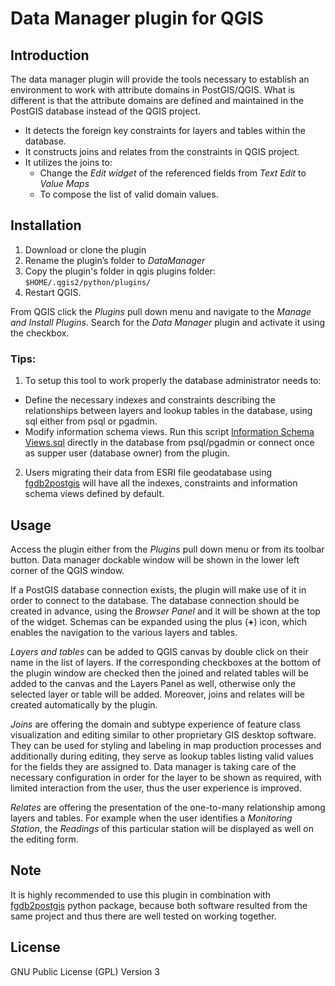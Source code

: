 # Data Manager plugin for QGIS

## Introduction

The data manager plugin will provide the tools necessary to establish an environment to work with attribute domains in PostGIS/QGIS.
What is different is that the attribute domains are defined and maintained in the PostGIS database instead of the QGIS project.

- It detects the foreign key constraints for layers and tables within the database.
- It constructs joins and relates from the constraints in QGIS project.
- It utilizes the joins to:
  - Change the _Edit widget_ of the referenced fields from _Text Edit_ to _Value Maps_  
  - To compose the list of valid domain values.

## Installation

1. Download or clone the plugin
2. Rename the plugin’s folder to _DataManager_
3. Copy the plugin's folder in qgis plugins folder: `$HOME/.qgis2/python/plugins/`
4. Restart QGIS.

From QGIS click the _Plugins_ pull down menu and navigate to the _Manage and Install Plugins_. Search for the _Data Manager_ plugin and activate it using the checkbox.

### Tips:
1. To setup this tool to work properly the database administrator needs to:
 - Define the necessary indexes and constraints describing the relationships between layers and lookup tables in the database, using sql either from psql or pgadmin.
 - Modify information schema views. Run this script [Information Schema Views.sql](https://github.com/cartologic/qgis-datamanager-plugin/tree/master/core/sql/iinformation_schema_views.sql) directly in the database from psql/pgadmin or connect once as supper user (database owner) from the plugin.
2. Users migrating their data from ESRI file geodatabase using [fgdb2postgis]( https://pypi.python.org/pypi/fgdb2postgis) will have all the indexes, constraints and information schema views defined by default.

## Usage

Access the plugin either from the _Plugins_ pull down menu or from its toolbar button. Data manager dockable window will be shown in the lower left corner of the QGIS window.

If a PostGIS database connection exists, the plugin will make use of it in order to connect to the database. The database connection should be created in advance, using the _Browser Panel_ and it will be shown at the top of the widget. Schemas can be expanded using the plus (**+**) icon, which enables the navigation to the various layers and tables.

_Layers and tables_ can be added to QGIS canvas by double click on their name in the list of layers. If the corresponding checkboxes at the bottom of the plugin window are checked then the joined and related tables will be added to the canvas and the Layers Panel as well, otherwise only the selected layer or table will be added. Moreover, joins and relates will be created automatically by the plugin.

_Joins_ are offering the domain and subtype experience of feature class visualization and editing similar to other proprietary GIS desktop software. They can be used for styling and labeling in map production processes and additionally during editing, they serve as lookup tables listing valid values for the fields they are assigned to. Data manager is taking care of the necessary configuration in order for the layer to be shown as required, with limited interaction from the user, thus the user experience is improved.

_Relates_ are offering the presentation of the one-to-many relationship among layers and tables. For example when the user identifies a _Monitoring Station_, the _Readings_ of this particular station will be displayed as well on the editing form.

## Note
It is highly recommended to use this plugin in combination with [fgdb2postgis]( https://pypi.python.org/pypi/fgdb2postgis) python package, because both software resulted from the same project and thus there are well tested on working together.

## License
GNU Public License (GPL) Version 3
